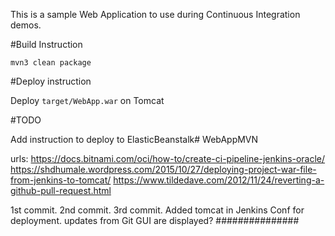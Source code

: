 This is a sample Web Application to use during Continuous Integration demos.

#Build Instruction

```
mvn3 clean package
```

#Deploy instruction

Deploy ```target/WebApp.war``` on Tomcat
 
#TODO
 
<user username="deployer" password="deployer" roles="manager-script" />

Add instruction to deploy to ElasticBeanstalk# WebAppMVN

urls:
https://docs.bitnami.com/oci/how-to/create-ci-pipeline-jenkins-oracle/
https://shdhumale.wordpress.com/2015/10/27/deploying-project-war-file-from-jenkins-to-tomcat/
https://www.tildedave.com/2012/11/24/reverting-a-github-pull-request.html

1st commit.
2nd commit.
3rd commit.
Added tomcat in Jenkins Conf for deployment.
updates from Git GUI are displayed?
###############

